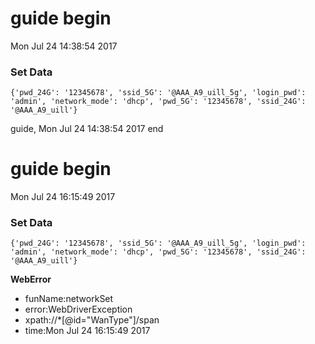 
# guide begin
Mon Jul 24 14:38:54 2017 
### Set Data
	{'pwd_24G': '12345678', 'ssid_5G': '@AAA_A9_uill_5g', 'login_pwd': 'admin', 'network_mode': 'dhcp', 'pwd_5G': '12345678', 'ssid_24G': '@AAA_A9_uill'}
guide, Mon Jul 24 14:38:54 2017 end


# guide begin
Mon Jul 24 16:15:49 2017 
### Set Data
	{'pwd_24G': '12345678', 'ssid_5G': '@AAA_A9_uill_5g', 'login_pwd': 'admin', 'network_mode': 'dhcp', 'pwd_5G': '12345678', 'ssid_24G': '@AAA_A9_uill'}
**WebError**
- funName:networkSet
- error:WebDriverException
- xpath://*[@id="WanType"]/span
- time:Mon Jul 24 16:15:49 2017
